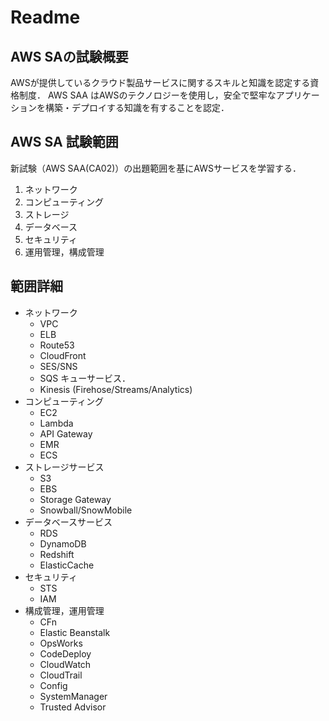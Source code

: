 # Readme

## AWS SAの試験概要
AWSが提供しているクラウド製品サービスに関するスキルと知識を認定する資格制度．
AWS SAA はAWSのテクノロジーを使用し，安全で堅牢なアプリケーションを構築・デプロイする知識を有することを認定．

## AWS SA 試験範囲
新試験（AWS SAA(CA02)）の出題範囲を基にAWSサービスを学習する．
1. ネットワーク
1. コンピューティング
1. ストレージ
1. データベース
1. セキュリティ
1. 運用管理，構成管理

## 範囲詳細
- ネットワーク
    - VPC
    - ELB
    - Route53
    - CloudFront
    - SES/SNS
	- SQS	キューサービス．
	- Kinesis (Firehose/Streams/Analytics)
- コンピューティング	
	- EC2
    - Lambda
	- API Gateway
	- EMR
	- ECS	
- ストレージサービス
	- S3
	- EBS
	- Storage Gateway
	- Snowball/SnowMobile
- データベースサービス
	- RDS
	- DynamoDB
	- Redshift
	- ElasticCache
- セキュリティ
	- STS
	- IAM
- 構成管理，運用管理
	- CFn
	- Elastic Beanstalk
	- OpsWorks
	- CodeDeploy
	- CloudWatch
	- CloudTrail
	- Config
	- SystemManager
	- Trusted Advisor